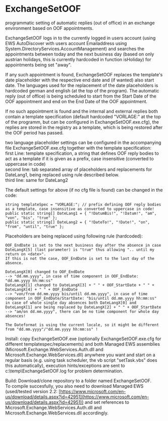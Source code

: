 # ExchangeSetOOF
programmatic setting of automatic replies (out of office) in an exchange environment based on OOF appointments.

ExchangeSetOOF logs in to the currently logged in users account (using EWS AutoDiscover with users account Emailaddress using System.DirectoryServices.AccountManagement)
and searches the appointments between today and the next business day (based on only austrian holidays, this is currently hardcoded in function isHoliday) for appointments being set "away".

If any such appointment is found, ExchangeSetOOF replaces the template's date placeholder with the respective end date and (if wanted) also start date.
The languages used for the replacement of the date placeholders is hardcoded german and english (at the top of the program).
The automatic reply (out of office) is being scheduled to start from the Start Date of the OOF appointment and end on the End Date of the OOF appointment.

If no such appointment is found and the internal and external replies both contain a template specification (default hardcoded "VORLAGE:" at the top of the programm, but can be configured in ExchangeSetOOF.exe.cfg),
the replies are stored in the registry as a template, which is being restored after the OOF period has passed.

two language placeholder settings can be configured in the accompanying file ExchangeSetOOF.exe.cfg together with the template specification:  
first Line: template specification, a string that defines OOF reply bodies to act as a template if it is given as a prefix, case insensitive (converted to uppercase in code)  
second line: tab separated array of placeholders and replacements for DateLang1, being replaced using rule described below.  
third line: same for DateLang2  

The default settings for above (if no cfg file is found) can be changed in the code:

```VB
string templateSpec = "VORLAGE:"; // prefix defining OOF reply bodies as a template, case insensitive as converted to uppercase in code!  
public static string[] DateLang1 = { "!DatumBis!", "!Datum!", "am", "von", "bis", "true" };  
public static string[] DateLang2 = { "!DateTo!", "!Date!", "on", "from", "until", "true" };  
```

Placeholders are being replaced using following rule (hardcoded):  
```VB
OOF_EndDate is set to the next business day after the absence in case DateLangX[5] (last parameter) is "true" thus allowing ".. until my return on <date>".  
If this is not the case, OOF_EndDate is set to the last day of the absence.  

DateLangX[0] changed to OOF_EndDate  
--> "dd.mm.yyyy", in case of time component in OOF_EndDate: "dd.mm.yyyy hh:mm:ss"   
DateLangX[1] changed to DateLangX[3] + " " + OOF_StartDate + " " + DateLangX[4] + " " + OOF_EndDate  
--> "von/from dd.mm.yyyy bis/until dd.mm.yyyy", in case of time component in OOF_EndDate/StartDate: "bis/until dd.mm.yyyy hh:mm:ss"  
in case of whole single day absences both DateLangX[0] and DateLangX[1] are being replaced by DateLangX[2] + " " + OOF_StartDate  
--> "am/on dd.mm.yyyy", there can be no time component for whole day absences!  

The Dateformat is using the current locale, so it might be different from "dd.mm.yyyy"/"dd.mm.yyyy hh:mm:ss" !
```

Install: copy ExchangeSetOOF.exe (optionally ExchangeSetOOF.exe.cfg for different templatespec/replacements) and both Managed EWS assemblies (Microsoft.Exchange.WebServices.Auth.dll
and Microsoft.Exchange.WebServices.dll) anywhere you want and start on a regular basis (e.g. using task scheduler, the vb script "setTask.vbs" does this automatically), execution hints/exceptions are sent to c:\temp\ExchangeSetOOF.log for problem determination.

Build: Download/clone repository to a folder named ExchangeSetOOF.  
To compile succesfully, you also need to download Managed EWS (used/tested version 2.2: [https://www.microsoft.com/en-us/download/details.aspx?id=42951](https://www.microsoft.com/en-us/download/details.aspx?id=42951)) and set references to Microsoft.Exchange.WebServices.Auth.dll
and Microsoft.Exchange.WebServices.dll accordingly.